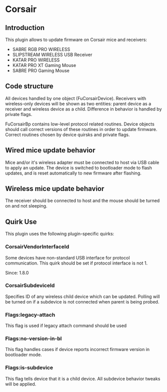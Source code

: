 # Corsair

## Introduction

This plugin allows to update firmware on Corsair mice and receivers:

* SABRE RGB PRO WIRELESS
* SLIPSTREAM WIRELESS USB Receiver
* KATAR PRO WIRELESS
* KATAR PRO XT Gaming Mouse
* SABRE PRO Gaming Mouse

## Code structure

All devices handled by one object (FuCorsairDevice). Receivers with wireless-only
devices will be shown as two entities: parent device as a receiver and wireless
device as a child. Difference in behavior is handled by private flags.

FuCorsairBp contains low-level protocol related routines. Device objects should
call correct versions of these routines in order to update firmware. Correct
routines chosen by device quirsks and private flags.

## Wired mice update behavior

Mice and/or it's wireless adapter must be connected to host via USB cable
to apply an update. The device is switched to bootloader mode to flash
updates, and is reset automatically to new firmware after flashing.

## Wireless mice update behavior

The receiver should be connected to host and the mouse should be turned on
and not sleeping.

## Quirk Use

This plugin uses the following plugin-specific quirks:

### CorsairVendorInterfaceId

Some devices have non-standard USB interface for protocol communication.
This quirk should be set if protocol interface is not 1.

Since: 1.8.0

### CorsairSubdeviceId

Specifies ID of any wireless child device which can be updated. Polling will
be turned on if a subdevice is not connected when parent is being probed.

### Flags:legacy-attach

This flag is used if legacy attach command should be used

### Flags:no-version-in-bl

This flag handles cases if device reports incorrect firmware version in bootloader mode.

### Flags:is-subdevice

This flag tells device that it is a child device. All subdevice behavior tweaks will be applied.
